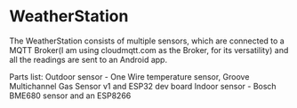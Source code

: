 # WeatherStation

The WeatherStation consists of multiple sensors, which are connected to a MQTT Broker(I am using cloudmqtt.com as the Broker, for its versatility) and all the readings are sent to an Android app.

Parts list:
Outdoor sensor - One Wire temperature sensor, Groove Multichannel Gas Sensor v1 and ESP32 dev board
Indoor sensor - Bosch BME680 sensor and an ESP8266 
